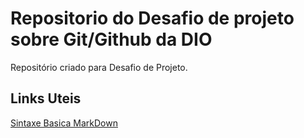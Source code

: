 # Repositorio do Desafio de projeto sobre Git/Github da DIO
Repositório criado para Desafio de Projeto.
## Links Uteis
[Sintaxe Basica MarkDown](https://www.markdownguide.org/basic-syntax/)
